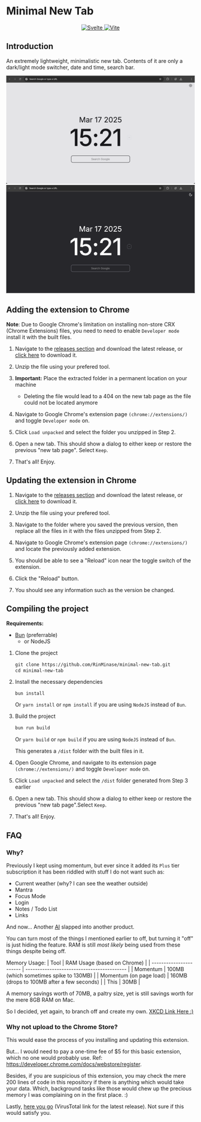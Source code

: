# Minimal New Tab

<p align="center">
    <a href="https://svelte.dev/">
        <img alt="Svelte" src="https://img.shields.io/badge/Svelte-%5E5.0-FF3E00.svg?logo=svelte&style=for-the-badge&logoColor=white">
    </a>
    <a href="https://vitejs.dev/">
        <img alt="Vite" src="https://img.shields.io/badge/Vite-%5E6.0-646CFF.svg?logo=vite&style=for-the-badge&logoColor=white">
    </a>
</p>

## Introduction
An extremely lightweight, minimalistic new tab. Contents of it are only a dark/light mode switcher, date and time, search bar.

![Light](https://github.com/RinMinase/minimal-new-tab/blob/main/.github/sample-light.png?raw=true)
![Dark](https://github.com/RinMinase/minimal-new-tab/blob/main/.github/sample-dark.png?raw=true)


## Adding the extension to Chrome

**Note**: Due to Google Chrome's limitation on installing non-store CRX (Chrome Extensions) files, you need to need to enable `Developer mode` install it with the built files.

1. Navigate to the [releases section](https://github.com/RinMinase/minimal-new-tab/releases) and download the latest release, or [click here](https://github.com/RinMinase/minimal-new-tab/releases/latest/download/newtab.zip) to download it.

2. Unzip the file using your prefered tool.

3. **Important:** Place the extracted folder in a permanent location on your machine
    - Deleting the file would lead to a 404 on the new tab page as the file could not be located anymore

4. Navigate to Google Chrome's extension page `(chrome://extensions/)` and toggle `Developer mode` on.

5. Click `Load unpacked` and select the folder you unzipped in Step 2.

6. Open a new tab. This should show a dialog to either keep or restore the previous "new tab page". Select `Keep`.

7. That's all! Enjoy.


## Updating the extension in Chrome

1. Navigate to the [releases section](https://github.com/RinMinase/minimal-new-tab/releases) and download the latest release, or [click here](https://github.com/RinMinase/minimal-new-tab/releases/latest/download/newtab.zip) to download it.

2. Unzip the file using your prefered tool.

3. Navigate to the folder where you saved the previous version, then replace all the files in it with the files unzipped from Step 2.

4. Navigate to Google Chrome's extension page `(chrome://extensions/)` and locate the previously added extension.

5. You should be able to see a "Reload" icon near the toggle switch of the extension.

6. Click the "Reload" button.

7. You should see any information such as the version be changed.


## Compiling the project

**Requirements:**
- [Bun](https://bun.sh/) (preferrable)
    - or NodeJS

1. Clone the project

    ```
    git clone https://github.com/RinMinase/minimal-new-tab.git
    cd minimal-new-tab
    ```

2. Install the necessary dependencies

    ```bash
    bun install
    ```

    Or `yarn install` or `npm install` if you are using `NodeJS` instead of `Bun`.

3. Build the project

    ```bash
    bun run build
    ```

    Or `yarn build` or `npm build` if you are using `NodeJS` instead of `Bun`.

    This generates a `/dist` folder with the built files in it.

4. Open Google Chrome, and navigate to its extension page `(chrome://extensions/)` and toggle `Developer mode` on.

5. Click `Load unpacked` and select the `/dist` folder generated from Step 3 earlier

6. Open a new tab. This should show a dialog to either keep or restore the previous "new tab page".Select `Keep`.

7. That's all! Enjoy.


## FAQ

### Why?

Previously I kept using momentum, but ever since it added its `Plus` tier subscription it has been riddled with stuff I do not want such as:
- Current weather (why? I can see the weather outside)
- Mantra
- Focus Mode
- Login
- Notes / Todo List
- Links

And now... Another [AI](https://momentumdash.com/blog/Ask-ai) slapped into another product.

You can turn most of the things I mentioned earlier to off, but turning it "off" is just hiding the feature. RAM is still _most likely_ being used from these things despite being off.

Memory Usage:
| Tool                    | RAM Usage (based on Chrome)                |
| ----------------------- | ------------------------------------------ |
| Momentum                | 100MB (which sometimes spike to 130MB)     |
| Momentum (on page load) | 160MB (drops to 100MB after a few seconds) |
| This                    | 30MB                                       |

A memory savings worth of 70MB, a paltry size, yet is still savings worth for the mere 8GB RAM on Mac. 

So I decided, yet again, to branch off and create my own. [XKCD Link Here :)](https://imgs.xkcd.com/comics/standards_2x.png)

### Why not upload to the Chrome Store?

This would ease the process of you installing and updating this extension.

But... I would need to pay a one-time fee of $5 for this basic extension, which no one would probably use. Ref: https://developer.chrome.com/docs/webstore/register.

Besides, if you are suspicious of this extension, you may check the mere 200 lines of code in this repository if there is anything which would take your data. Which, background tasks like those would chew up the precious memory I was complaining on in the first place. :)

Lastly, [here you go](https://www.virustotal.com/gui/search/https%253A%252F%252Fgithub.com%252FRinMinase%252Fminimal-new-tab%252Freleases%252Flatest%252Fdownload%252Fnewtab.zip) (VirusTotal link for the latest release). Not sure if this would satisfy you.
